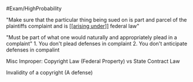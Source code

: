 #Exam/HighProbability

"Make sure that the particular thing being sued on is part and parcel of the plaintiffs complaint and is <u>[[arising under]]</u> federal law"

"Must be part of what one would naturally and appropriately plead in a complaint"
	1. You don't plead defenses in complaint
	2. You don't anticipate defenses in compalint



Misc Improper:
Copyright Law (Federal Property) vs State Contract Law

Invalidity of a copyright (A defense)


